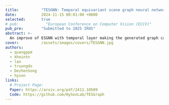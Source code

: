 ```yaml
---
title:          "TESGNN: Temporal equivariant scene graph neural networks for efficient and robust multi-view 3d scene understanding"
date:           2024-11-15 00:01:00 +0800
selected:       true
# pub:            "European Conference on Computer Vision (ECCV)"
pub_pre:        "Submitted to 2025 IROS"
abstract: >-
  An improve of ESGNN with temporal layer making the generated graph can evolute over times.
cover:          /assets/images/covers/TESGNN.jpg
authors:
  - quangppm
  - khointn
  - lan
  - truongdo
  - DezhenSong
  - hyson
links:
  # Project Page: 
  Paper: https://arxiv.org/pdf/2411.10509
  Code: https://github.com/HySonLab/TESGraph
---
```

